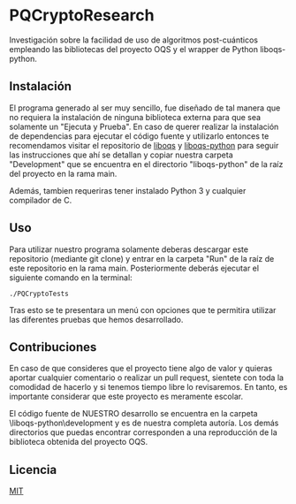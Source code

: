 # PQCryptoResearch
Investigación sobre la facilidad de uso de algoritmos post-cuánticos empleando las bibliotecas del proyecto OQS y el wrapper de Python liboqs-python.

## Instalación
El programa generado al ser muy sencillo, fue diseñado de tal manera que no requiera la instalación de ninguna biblioteca externa para que sea solamente un "Ejecuta y Prueba". En caso de querer realizar la instalación de dependencias para ejecutar el código fuente y utilizarlo entonces te recomendamos visitar el repositorio de [liboqs](https://github.com/open-quantum-safe/liboqs) y [liboqs-python](https://github.com/open-quantum-safe/liboqs-python) para seguir las instrucciones que ahí se detallan y copiar nuestra carpeta "Development" que se encuentra en el directorio "liboqs-python" de la raíz del proyecto en la rama main.

Además, tambien requeriras tener instalado Python 3 y cualquier compilador de C.

## Uso
Para utilizar nuestro programa solamente deberas descargar este repositorio (mediante git clone) y entrar en la carpeta "Run" de la raíz de este repositorio en la rama main.
Posteriormente deberás ejecutar el siguiente comando en la terminal:

```terminal
./PQCryptoTests
```

Tras esto se te presentara un menú con opciones que te permitira utilizar las diferentes pruebas que hemos desarrollado.

## Contribuciones
En caso de que consideres que el proyecto tiene algo de valor y quieras aportar cualquier comentario o realizar un pull request, sientete con toda la comodidad de hacerlo y si tenemos tiempo libre lo revisaremos. En tanto, es importante considerar que este proyecto es meramente escolar.

El código fuente de NUESTRO desarrollo se encuentra en la carpeta \liboqs-python\development y es de nuestra completa autoría. Los demás directorios que puedas encontrar corresponden a una reproducción de la biblioteca obtenida del proyecto OQS.

## Licencia

[MIT](https://choosealicense.com/licenses/mit/)

